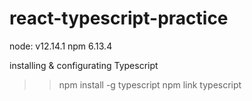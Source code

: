 # react-typescript-practice

node: v12.14.1
npm 6.13.4

installing & configurating Typescript

>> npm install -g typescript
>> npm link typescript
